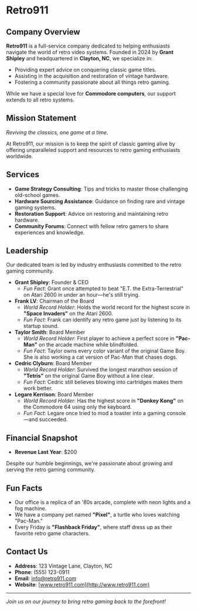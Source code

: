 # Retro911

## Company Overview

**Retro911** is a full-service company dedicated to helping enthusiasts navigate the world of retro video systems. Founded in 2024 by **Grant Shipley** and headquartered in **Clayton, NC**, we specialize in:

- Providing expert advice on conquering classic game titles.
- Assisting in the acquisition and restoration of vintage hardware.
- Fostering a community passionate about all things retro gaming.

While we have a special love for **Commodore computers**, our support extends to all retro systems.

## Mission Statement

*Reviving the classics, one game at a time.*

At Retro911, our mission is to keep the spirit of classic gaming alive by offering unparalleled support and resources to retro gaming enthusiasts worldwide.

## Services

- **Game Strategy Consulting**: Tips and tricks to master those challenging old-school games.
- **Hardware Sourcing Assistance**: Guidance on finding rare and vintage gaming systems.
- **Restoration Support**: Advice on restoring and maintaining retro hardware.
- **Community Forums**: Connect with fellow retro gamers to share experiences and knowledge.

## Leadership

Our dedicated team is led by industry enthusiasts committed to the retro gaming community.

- **Grant Shipley**: Founder & CEO
  - *Fun Fact*: Grant once attempted to beat "E.T. the Extra-Terrestrial" on Atari 2600 in under an hour—he's still trying.
- **Frank LV**: Chairman of the Board
  - *World Record Holder*: Holds the world record for the highest score in **"Space Invaders"** on the Atari 2600.
  - *Fun Fact*: Frank can identify any retro game just by listening to its startup sound.
- **Taylor Smith**: Board Member
  - *World Record Holder*: First player to achieve a perfect score in **"Pac-Man"** on the arcade machine while blindfolded.
  - *Fun Fact*: Taylor owns every color variant of the original Game Boy. She is also working a cat version of Pac-Man that chases dogs.
- **Cedric Clyburn**: Board Member
  - *World Record Holder*: Survived the longest marathon session of **"Tetris"** on the original Game Boy without a line clear.
  - *Fun Fact*: Cedric still believes blowing into cartridges makes them work better.
- **Legare Kerrison**: Board Member
  - *World Record Holder*: Has the highest score in **"Donkey Kong"** on the Commodore 64 using only the keyboard.
  - *Fun Fact*: Legare once tried to mod a toaster into a gaming console—and succeeded.

## Financial Snapshot

- **Revenue Last Year**: $200

Despite our humble beginnings, we're passionate about growing and serving the retro gaming community.

## Fun Facts

- Our office is a replica of an '80s arcade, complete with neon lights and a fog machine.
- We have a company pet named **"Pixel"**, a turtle who loves watching "Pac-Man."
- Every Friday is **"Flashback Friday"**, where staff dress up as their favorite retro game characters.

## Contact Us

- **Address**: 123 Vintage Lane, Clayton, NC
- **Phone**: (555) 123-0911
- **Email**: [info@retro911.com](mailto:info@retro911.com)
- **Website**: [www.retro911.com](http://www.retro911.com)

---

*Join us on our journey to bring retro gaming back to the forefront!*
